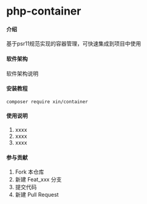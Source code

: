 # php-container

#### 介绍
基于psr11规范实现的容器管理，可快速集成到项目中使用

#### 软件架构
软件架构说明


#### 安装教程


```
composer require xin/container
```


#### 使用说明

1.  xxxx
2.  xxxx
3.  xxxx

#### 参与贡献

1.  Fork 本仓库
2.  新建 Feat_xxx 分支
3.  提交代码
4.  新建 Pull Request
